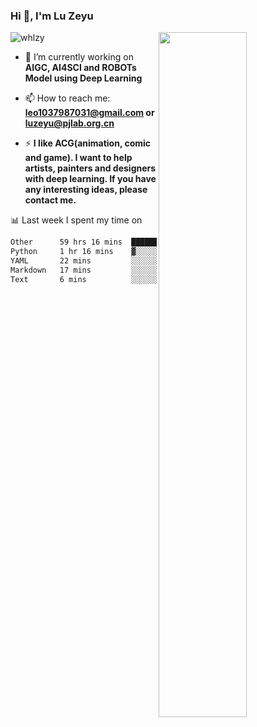 ### Hi 👋, I'm Lu Zeyu

<img src="https://komarev.com/ghpvc/?username=whlzy&label=Profile%20views&color=0e75b6&style=flat" alt="whlzy" />
<img align="right" width="53%" src="https://github-readme-stats.vercel.app/api?username=whlzy&show_icons=true">

- 🔭 I’m currently working on **AIGC, AI4SCI and ROBOTs Model using Deep Learning**

- 📫 How to reach me: **leo1037987031@gmail.com or luzeyu@pjlab.org.cn**

- ⚡ **I like ACG(animation, comic and game). I want to help artists, painters and designers with deep learning. If you have any interesting ideas, please contact me.**

📊 Last week I spent my time on

<!--START_SECTION:waka-->

```txt
Other      59 hrs 16 mins  ████████████████████████░   96.57 %
Python     1 hr 16 mins    ▓░░░░░░░░░░░░░░░░░░░░░░░░   02.07 %
YAML       22 mins         ░░░░░░░░░░░░░░░░░░░░░░░░░   00.62 %
Markdown   17 mins         ░░░░░░░░░░░░░░░░░░░░░░░░░   00.48 %
Text       6 mins          ░░░░░░░░░░░░░░░░░░░░░░░░░   00.18 %
```

<!--END_SECTION:waka-->

